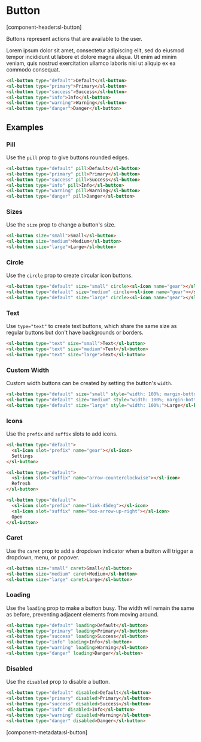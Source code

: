 # Button

[component-header:sl-button]

Buttons represent actions that are available to the user.

Lorem ipsum dolor sit amet, consectetur adipiscing elit, sed do eiusmod tempor incididunt ut labore et dolore magna aliqua. Ut enim ad minim veniam, quis nostrud exercitation ullamco laboris nisi ut aliquip ex ea commodo consequat.

```html preview
<sl-button type="default">Default</sl-button>
<sl-button type="primary">Primary</sl-button>
<sl-button type="success">Success</sl-button>
<sl-button type="info">Info</sl-button>
<sl-button type="warning">Warning</sl-button>
<sl-button type="danger">Danger</sl-button>
```

## Examples

### Pill

Use the `pill` prop to give buttons rounded edges.

```html preview
<sl-button type="default" pill>Default</sl-button>
<sl-button type="primary" pill>Primary</sl-button>
<sl-button type="success" pill>Success</sl-button>
<sl-button type="info" pill>Info</sl-button>
<sl-button type="warning" pill>Warning</sl-button>
<sl-button type="danger" pill>Danger</sl-button>
```

### Sizes

Use the `size` prop to change a button's size.

```html preview
<sl-button size="small">Small</sl-button>
<sl-button size="medium">Medium</sl-button>
<sl-button size="large">Large</sl-button>
```

### Circle

Use the `circle` prop to create circular icon buttons.

```html preview
<sl-button type="default" size="small" circle><sl-icon name="gear"></sl-icon></sl-button>
<sl-button type="default" size="medium" circle><sl-icon name="gear"></sl-icon></sl-button>
<sl-button type="default" size="large" circle><sl-icon name="gear"></sl-icon></sl-button>
```

### Text

Use `type="text"` to create text buttons, which share the same size as regular buttons but don't have backgrounds or borders.

```html preview
<sl-button type="text" size="small">Text</sl-button>
<sl-button type="text" size="medium">Text</sl-button>
<sl-button type="text" size="large">Text</sl-button>
```

### Custom Width

Custom width buttons can be created by setting the button's `width`.

```html preview
<sl-button type="default" size="small" style="width: 100%; margin-bottom: 1rem;">Small</sl-button>
<sl-button type="default" size="medium" style="width: 100%; margin-bottom: 1rem;">Medium</sl-button>
<sl-button type="default" size="large" style="width: 100%;">Large</sl-button>
```

### Icons

Use the `prefix` and `suffix` slots to add icons.

```html preview
<sl-button type="default">
  <sl-icon slot="prefix" name="gear"></sl-icon>
  Settings
</sl-button>

<sl-button type="default">
  <sl-icon slot="suffix" name="arrow-counterclockwise"></sl-icon>
  Refresh
</sl-button>

<sl-button type="default">
  <sl-icon slot="prefix" name="link-45deg"></sl-icon>
  <sl-icon slot="suffix" name="box-arrow-up-right"></sl-icon>
  Open
</sl-button>
```

### Caret

Use the `caret` prop to add a dropdown indicator when a button will trigger a dropdown, menu, or popover.

```html preview
<sl-button size="small" caret>Small</sl-button>
<sl-button size="medium" caret>Medium</sl-button>
<sl-button size="large" caret>Large</sl-button>
```

### Loading

Use the `loading` prop to make a button busy. The width will remain the same as before, preventing adjacent elements from moving around.

```html preview
<sl-button type="default" loading>Default</sl-button>
<sl-button type="primary" loading>Primary</sl-button>
<sl-button type="success" loading>Success</sl-button>
<sl-button type="info" loading>Info</sl-button>
<sl-button type="warning" loading>Warning</sl-button>
<sl-button type="danger" loading>Danger</sl-button>
```

### Disabled

Use the `disabled` prop to disable a button.

```html preview
<sl-button type="default" disabled>Default</sl-button>
<sl-button type="primary" disabled>Primary</sl-button>
<sl-button type="success" disabled>Success</sl-button>
<sl-button type="info" disabled>Info</sl-button>
<sl-button type="warning" disabled>Warning</sl-button>
<sl-button type="danger" disabled>Danger</sl-button>
```

[component-metadata:sl-button]
